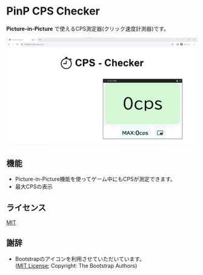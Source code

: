 # PinP CPS Checker
**Picture-in-Picture** で使えるCPS測定器(クリック速度計測器)です。 

![スクリーンショット](./screenshots/screenshot1.png)

## 機能
- Picture-in-Picture機能を使ってゲーム中にもCPSが測定できます。
- 最大CPSの表示

## ライセンス
[MIT](LICENSE)

## 謝辞
- Bootstrapのアイコンを利用させていただいています。  
([MIT License](https://github.com/twbs/bootstrap/blob/413894d4691b5ebb1377fcf5ab8fd3bba49766a8/LICENSE);
Copyright: The Bootstrap Authors)